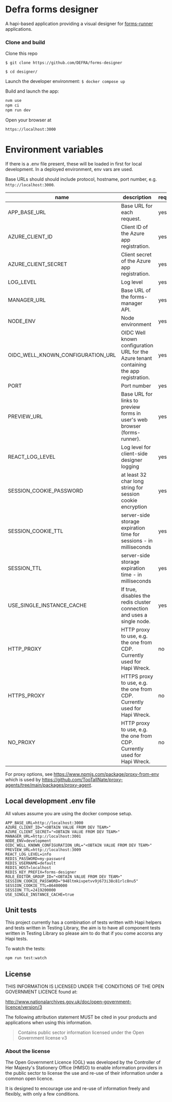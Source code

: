 # Defra forms designer

A hapi-based application providing a visual designer for [forms-runner](https://github.com/DEFRA/forms-runner) applications.

### Clone and build

Clone this repo

`$ git clone https://github.com/DEFRA/forms-designer`

`$ cd designer/`

Launch the developer environment: `$ docker compose up`

Build and launch the app:

```sh
nvm use
npm ci
npm run dev
```

Open your browser at

`https://localhost:3000`

# Environment variables

If there is a .env file present, these will be loaded in first for local development. In a deployed environment, env vars are used.

Base URLs should should include protocol, hostname, port number, e.g. `http://localhost:3000`.

| name                              | description                                                                             | required | default | valid                       |
| --------------------------------- | --------------------------------------------------------------------------------------- | :------- | ------- | :-------------------------- |
| APP_BASE_URL                      | Base URL for each request.                                                              | yes      |         |                             |
| AZURE_CLIENT_ID                   | Client ID of the Azure app registration.                                                | yes      |         |                             |
| AZURE_CLIENT_SECRET               | Client secret of the Azure app registration.                                            | yes      |         |                             |
| LOG_LEVEL                         | Log level                                                                               | yes      | info    | trace,debug,info,error      |
| MANAGER_URL                       | Base URL of the forms-manager API.                                                      | yes      |         |                             |
| NODE_ENV                          | Node environment                                                                        | yes      |         | development,test,production |
| OIDC_WELL_KNOWN_CONFIGURATION_URL | OIDC Well known configuration URL for the Azure tenant containing the app registration. | yes      |         |                             |
| PORT                              | Port number                                                                             | yes      | 3000    |                             |
| PREVIEW_URL                       | Base URL for links to preview forms in user's web browser (forms-runner).               | yes      |         |                             |
| REACT_LOG_LEVEL                   | Log level for client-side designer logging                                              | yes      | debug   | trace,debug,info,warn,error |
| SESSION_COOKIE_PASSWORD           | at least 32 char long string for session cookie encryption                              | yes      |         |                             |
| SESSION_COOKIE_TTL                | server-side storage expiration time for sessions - in milliseconds                      | yes      |         |                             |
| SESSION_TTL                       | server-side storage expiration time - in milliseconds                                   | yes      |         |                             |
| USE_SINGLE_INSTANCE_CACHE         | If true, disables the redis cluster connection and uses a single node.                  | yes      |         |                             |
| HTTP_PROXY                        | HTTP proxy to use, e.g. the one from CDP. Currently used for Hapi Wreck.                | no       |         |                             |
| HTTPS_PROXY                       | HTTPS proxy to use, e.g. the one from CDP. Currently used for Hapi Wreck.               | no       |         |                             |
| NO_PROXY                          | HTTP proxy to use, e.g. the one from CDP. Currently used for Hapi Wreck.                | no       |         |                             |

For proxy options, see https://www.npmjs.com/package/proxy-from-env which is used by https://github.com/TooTallNate/proxy-agents/tree/main/packages/proxy-agent.

## Local development .env file

All values assume you are using the docker compose setup.

```
APP_BASE_URL=http://localhost:3000
AZURE_CLIENT_ID="<OBTAIN VALUE FROM DEV TEAM>"
AZURE_CLIENT_SECRET="<OBTAIN VALUE FROM DEV TEAM>"
MANAGER_URL=http://localhost:3001
NODE_ENV=development
OIDC_WELL_KNOWN_CONFIGURATION_URL="<OBTAIN VALUE FROM DEV TEAM>"
PREVIEW_URL=http://localhost:3009
REACT_LOG_LEVEL=info
REDIS_PASSWORD=my-password
REDIS_USERNAME=default
REDIS_HOST=localhost
REDIS_KEY_PREFIX=forms-designer
ROLE_EDITOR_GROUP_ID="<OBTAIN VALUE FROM DEV TEAM>"
SESSION_COOKIE_PASSWORD="948ltmkivpetvv9j673i38c81rlc8nu5"
SESSION_COOKIE_TTL=86400000
SESSION_TTL=2419200000
USE_SINGLE_INSTANCE_CACHE=true
```

## Unit tests

This project currently has a combination of tests written with Hapi helpers and tests written in Testing Library, the aim is to have all component tests written in Testing Library so please aim to do that if you come accorss any Hapi tests.

To watch the tests:

```sh
npm run test:watch
```

## License

THIS INFORMATION IS LICENSED UNDER THE CONDITIONS OF THE OPEN GOVERNMENT LICENCE found at:

http://www.nationalarchives.gov.uk/doc/open-government-licence/version/3

The following attribution statement MUST be cited in your products and applications when using this information.

> Contains public sector information licensed under the Open Government license v3

### About the license

The Open Government Licence (OGL) was developed by the Controller of Her Majesty's Stationery Office (HMSO) to enable information providers in the public sector to license the use and re-use of their information under a common open licence.

It is designed to encourage use and re-use of information freely and flexibly, with only a few conditions.
